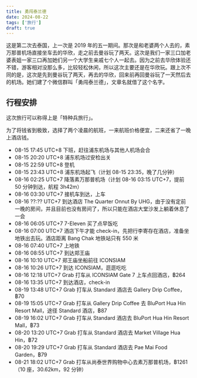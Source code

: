 ```yaml
---
title: 勇闯泰兰德
date: 2024-08-22
tags: ['旅行']
draft: true
---
```


这是第二次去泰国，上一次是 2019 年的五一期间。那次是和老婆两个人去的，素万那普机场直接坐车去的华欣，走之前去曼谷玩了两天。这次是我们一家三口加老婆表姐一家三口再加她们另一个大学生亲戚七个人一起去。因为之前去华欣体验还不错，游客相对没那么多，比较轻松休闲，所以这次主要还是在华欣玩。跟上次不同的是，这次是先到曼谷玩了两天，再去的华欣，回来前再回曼谷玩了一天然后去的机场。她们建了个微信群叫「勇闯泰兰德」，文章名就借了这个名字。

## 行程安排

这次旅行可以称得上是「特种兵旅行」。

为了将钱省到极致，选择了两个凌晨的航班，一来航班价格便宜，二来还省了一晚上酒店钱。

- 08-15 17:45 UTC+8 下班，赶往浦东机场与其他人机场会合
- 08-15 20:20 UTC+8 浦东机场过安检出关
- 08-15 22:59 UTC+8 登机
- 08-15 23:43 UTC+8 浦东机场起飞（计划 08-15 23:35，晚了几分钟）
- 08-16 02:25 UTC+7 降落素万那普机场（计划 08-16 03:15 UTC+7，提前 50 分钟到达，航程 3h42m）
- 08-16 03:30 UTC+7 接机车到达，上车
- 08-16 ??:?? UTC+7 到达酒店 The Quarter Onnut By UHG，由于没有定前一晚的房间，并且目前也没有房间了，所以只能在酒店大堂沙发上躺着休息了一会
- 08-16 06:05 UTC+7 7-Eleven 买了点早饭吃
- 08-16 07:00 UTC+7 酒店下午才能 check-in，先把行李寄存在酒店，准备坐地铁出去玩。酒店距离 Bang Chak 地铁站只有 550 米
- 08-16 07:40 UTC+7 上地铁
- 08-16 08:55 UTC+7 到达郑王庙
- 08-16 10:10 UTC+7 郑王庙坐船前往 ICONSIAM
- 08-16 10:26 UTC+7 到达 ICONSIAM，逛逛吃吃
- 08-16 12:18 UTC+7 Grab 打车从 ICONSIAM Gate 7 上车点回酒店，฿264
- 08-16 13:35 UTC+7 到达酒店，check-in
- 08-19 13:48 UTC+7 Grab 打车从 Standard 酒店去 Gallery Drip Coffee，฿70
- 08-19 15:05 UTC+7 Grab 打车从 Gallery Drip Coffee 去 BluPort Hua Hin Resort Mall，途径 Standard 酒店，฿87
- 08-19 16:02 UTC+7 Grab 打车从 Standard 酒店去 BluPort Hua Hin Resort Mall，฿73
- 08-20 13:20 UTC+7 Grab 打车从 Standard 酒店去 Market Village Hua Hin，฿72
- 08-20 19:29 UTC+7 Grab 打车从 Standard 酒店去 Pae Mai Food Garden，฿79
- 08-21 18:02 UTC+7 Grab 打车从尚泰世界购物中心去素万那普机场，฿1261（10 座，30.62km，92 分钟）
